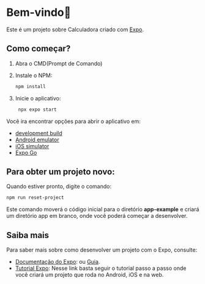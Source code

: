 # Bem-vindo👋

Este é um projeto sobre Calculadora criado com [Expo](https://expo.dev).

## Como começar?

1. Abra o CMD(Prompt de Comando)

2. Instale o NPM:

   ```bash
   npm install
   ```

3. Inicie o aplicativo:

   ```bash
    npx expo start
   ```

Você ira encontrar opções para abrir o aplicativo em:

- [development build](https://docs.expo.dev/develop/development-builds/introduction/)
- [Android emulator](https://docs.expo.dev/workflow/android-studio-emulator/)
- [iOS simulator](https://docs.expo.dev/workflow/ios-simulator/)
- [Expo Go](https://expo.dev/go)
  
## Para obter um projeto novo:

Quando estiver pronto, digite o comando:

```bash
npm run reset-project
```
Este comando moverá o código inicial para o diretório **app-example** e criará um diretório app em branco, onde você poderá começar a desenvolver.

## Saiba mais 

Para saber mais sobre como desenvolver um projeto com o Expo, consulte:

- [Documentação do Expo](https://docs.expo.dev/): ou [Guia](https://docs.expo.dev/guides).
- [Tutorial Expo](https://docs.expo.dev/tutorial/introduction/): Nesse link basta seguir o tutorial passo a passo onde você criará um projeto que roda no Android, iOS e na web.
